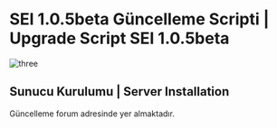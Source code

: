 # SEI 1.0.5beta Güncelleme Scripti | Upgrade Script SEI 1.0.5beta

![three](https://cdn.discordapp.com/attachments/985345620220977212/992154316582440970/GITHUB_COVER.png)

## Sunucu Kurulumu | Server Installation

Güncelleme forum adresinde yer almaktadır. 
